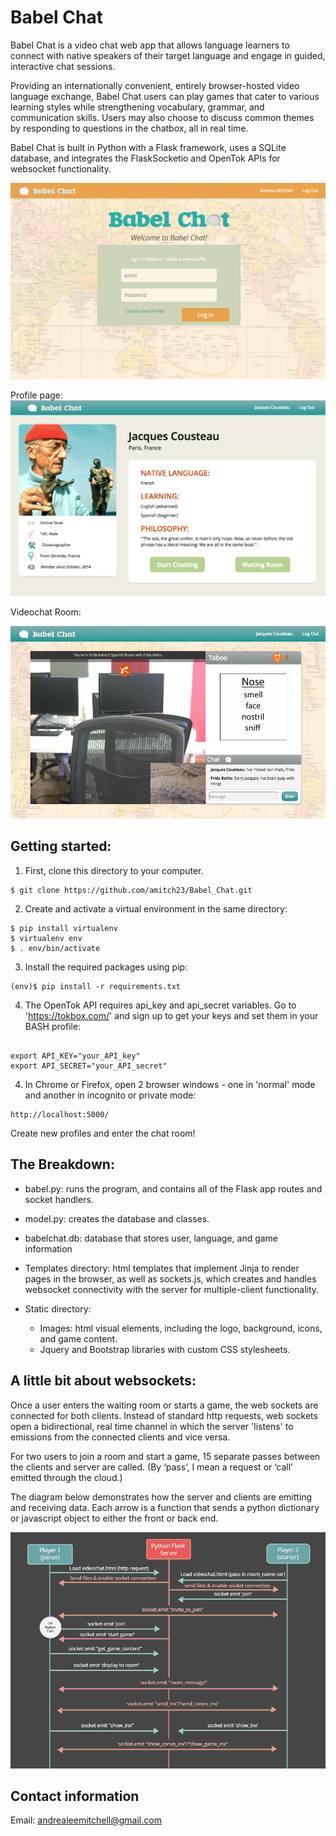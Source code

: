 Babel Chat
========
Babel Chat is a video chat web app that allows language learners to connect with native speakers of their target language and engage in guided, interactive chat sessions.

Providing an internationally convenient, entirely browser-hosted video language exchange, Babel Chat users can play games that cater to various learning styles while strengthening vocabulary, grammar, and communication skills. Users may also choose to discuss common themes by responding to questions in the chatbox, all in real time.

Babel Chat is built in Python with a Flask framework, uses a SQLite database, and integrates the FlaskSocketio and OpenTok APIs for websocket functionality.

![picture](https://github.com/amitch23/Babel_chat/blob/master/static/Babel_chat_index.png)

Profile page:
![picture](https://github.com/amitch23/Babel_chat/blob/master/static/jacques_prof.png)

Videochat Room:

![picture](https://github.com/amitch23/Babel_chat/blob/master/static/videochat3.png)


Getting started:
--------------------
1) First, clone this directory to your computer.

<pre><code>$ git clone https://github.com/amitch23/Babel_Chat.git</code></pre>

2) Create and activate a virtual environment in the same directory: 

<pre><code>$ pip install virtualenv
$ virtualenv env
$ . env/bin/activate 
</code></pre>

3) Install the required packages using pip:

<pre><code>(env)$ pip install -r requirements.txt
</code></pre>

4) The OpenTok API requires api_key and api_secret variables. Go to 'https://tokbox.com/' and sign up to get your keys and set them in your BASH profile:

<pre><code>
export API_KEY="your_API_key"
export API_SECRET="your_API_secret"
</pre></code>

4) In Chrome or Firefox, open 2 browser windows - one in 'normal' mode and another in incognito or private mode:

<pre><code>http://localhost:5000/</code></pre> 

Create new profiles and enter the chat room!



The Breakdown:
--------------------
-	babel.py: runs the program, and contains all of the Flask app routes and socket handlers.

-	model.py: creates the database and classes.

-	babelchat.db: database that stores user, language, and game information

- Templates directory: 
 html templates that implement Jinja to render pages in the browser, as well as sockets.js, which creates and handles websocket connectivity with the server for multiple-client functionality.


- Static directory:
  - Images: html visual elements, including the logo, background, icons, and game content.
  - Jquery and Bootstrap libraries with custom CSS stylesheets.
 

A little bit about websockets:
--------------------

Once a user enters the waiting room or starts a game, the web sockets are connected for both clients. Instead of standard http requests, web sockets open a bidirectional, real time channel in which the server 'listens' to emissions from the connected clients and vice versa. 

For two users to join a room and start a game, 15 separate passes between the clients and server are called. (By ‘pass’, I mean a request or ‘call’ emitted through the cloud.)

The diagram below demonstrates how the server and clients are emitting and receiving data. Each arrow is a function that sends a python dictionary or javascript object to either the front or back end.


![picture](https://github.com/amitch23/Babel_chat/blob/master/static/socketconnection.jpg)


Contact information
------------------------
Email: andrealeemitchell@gmail.com
